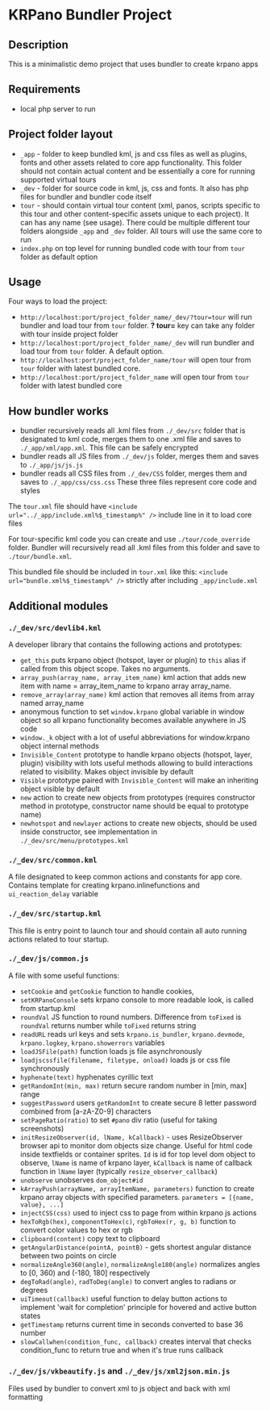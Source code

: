 # KRPano Bundler Project
## Description

This is a minimalistic demo project that uses bundler to create krpano apps

## Requirements
- local php server to run

## Project folder layout
- `_app` - folder to keep bundled kml, js and css files as well as plugins, fonts and other assets related to core app functionality. This folder should not contain actual content and be essentially a core for running supported virtual tours
- `_dev` - folder for source code in kml, js, css and fonts. It also has php files for bundler and bundler code itself
- `tour` - should contain virtual tour content (xml, panos, scripts specific to this tour and other content-specific assets unique to each project). It can has any name (see usage). There could be multiple different tour folders alongside `_app` and `_dev` folder. All tours will use the same core to run
- `index.php` on top level for running bundled code with tour from `tour` folder as default option

## Usage
Four ways to load the project:
- `http://localhost:port/project_folder_name/_dev/?tour=tour` will run bundler and load tour from `tour` folder. **? tour=** key can take any folder with tour inside project folder
- `http://localhost:port/project_folder_name/_dev` will run bundler and load tour from `tour` folder. A default option.
- `http://localhost:port/project_folder_name/tour` will open tour from `tour` folder with latest bundled core.
- `http://localhost:port/project_folder_name` will open tour from `tour` folder with latest bundled core

## How bundler works
- bundler recursively reads all .kml files from `./_dev/src` folder that is designated to kml code, merges them to one .xml file and saves to `./_app/xml/app.xml`. This file can be safely encrypted
- bundler reads all JS files from `./_dev/js` folder, merges them and saves to `./_app/js/js.js`
- bundler reads all CSS files from `./_dev/CSS` folder, merges them and saves to `./_app/css/css.css`
These three files represent core code and styles

The `tour.xml` file should have `<include url="../_app/include.xml%$_timestamp%" />` include line in it to load core files

For tour-specific kml code you can create and use `./tour/code_override` folder. Bundler will recursively read all .kml files from this folder and save to `./tour/bundle.xml`. 

This bundled file should be included in `tour.xml` like this: `<include url="bundle.xml%$_timestamp%" />` strictly after including `_app/include.xml`

## Additional modules
### `./_dev/src/devlib4.kml` 
A developer library that contains the following actions and prototypes:
- `get_this` puts krpano object (hotspot, layer or plugin) to `this` alias if called from this object scope. Takes no arguments.
- `array_push(array_name, array_item_name)` kml action that adds new item with name = array_item_name to krpano array array_name.
- `remove_array(array_name)` kml action that removes all items from array named array_name
- anonymous function to set `window.krpano` global variable in window object so all krpano functionality becomes available anywhere in JS code
- `window._k` object with a lot of useful abbreviations for window.krpano object internal methods
- `Invisible_Content` prototype to handle krpano objects (hotspot, layer, plugin) visibility with lots useful methods allowing to build interactions related to visibility. Makes object invisible by default
- `Visible` prototype paired with `Invisible_Content` will make an inheriting object visible by default
- `new` action to create new objects from prototypes (requires constructor method in prototype, constructor name should be equal to prototype name)
- `newhotspot` and `newlayer` actions to create new objects, should be used inside constructor, see implementation in `./_dev/src/menu/prototypes.kml`

### `./_dev/src/common.kml` 
A file designated to keep common actions and constants for app core. Contains template for creating krpano.inlinefunctions and `ui_reaction_delay` variable

### `./_dev/src/startup.kml` 
This file is entry point to launch tour and should contain all auto running actions related to tour startup.

### `./_dev/js/common.js` 
A file with some useful functions:
- `setCookie` and `getCookie` function to handle cookies,
- `setKRPanoConsole` sets krpano console to more readable look, is called from startup.kml
- `roundVal` JS function to round numbers. Difference from `toFixed` is `roundVal` returns number while `toFixed` returns string
- `readURL` reads url keys and sets `krpano.is_bundler`,  `krpano.devmode`, `krpano.logkey`, `krpano.showerrors` variables
- `loadJSFile(path)` function loads js file asynchronously
- `loadjscssfile(filename, filetype, onload)` loads js or css file synchronously
- `hyphenate(text)` hyphenates cyrillic text
- `getRandomInt(min, max)` return secure random number in [min, max] range
- `suggestPassword` users `getRandomInt` to create secure 8 letter password combined from [a-zA-Z0-9] characters
- `setPageRatio(ratio)` to set `#pano` div ratio (useful for taking screenshots)
- `initResizeObserver(id, lName, kCallback)` - uses ResizeObserver browser api to monitor dom objects size change. Useful for html code inside textfields or container sprites. `Id` is id for top level dom object to observe, `lName` is name of krpano layer, `kCallback` is name of callback function in `lName` layer (typically `resize_observer_callback`)
- `unobserve` unobserves `dom_object#id`
- `kArrayPush(arrayName, arrayItemName, parameters)` function to create krpano array objects with specified parameters. 
`parameters = [{name, value}, ...]`
- `injectCSS(css)` used to inject css to page from within krpano js actions
- `hexToRgb(hex)`, `componentToHex(c)`, `rgbToHex(r, g, b)` function to convert color values to hex or rgb
- `clipboard(content)` copy text to clipboard
- `getAngularDistance(pointA, pointB)` - gets shortest angular distance between two points on circle
- `normalizeAngle360(angle)`, `normalizeAngle180(angle)` normalizes angles to [0, 360) and (-180, 180] respectively
- `degToRad(angle)`, `radToDeg(angle)` to convert angles to radians or degrees
- `uiTimeout(callback)` useful function to delay button actions to implement 'wait for completion' principle for hovered and active button states
- `getTimestamp` returns current time in seconds converted to base 36 number
- `slowCallwhen(condition_func, callback)` creates interval that checks condition_func to return true and when it's true runs callback

### `./_dev/js/vkbeautify.js` and  `./_dev/js/xml2json.min.js` 
Files used by bundler to convert xml to js object and back with xml formatting
